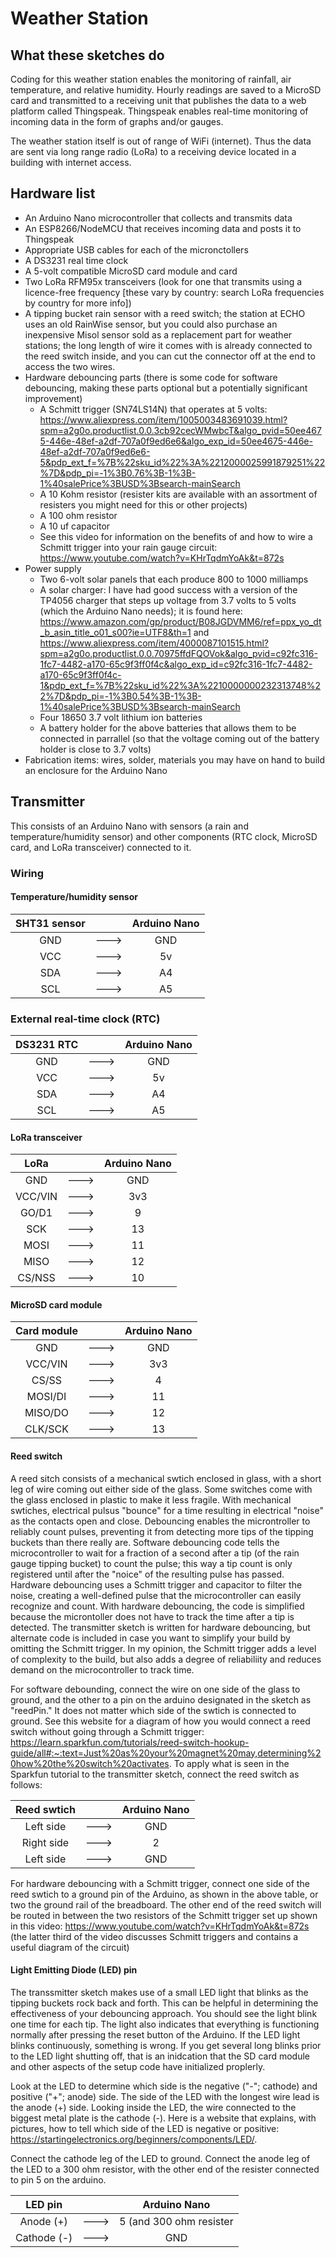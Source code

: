 # Weather Station
## What these sketches do
Coding for this weather station enables the monitoring of rainfall, air temperature, and relative humidity. Hourly readings are saved to a MicroSD card and transmitted to a receiving unit that publishes the data to a web platform called Thingspeak. Thingspeak enables real-time monitoring of incoming data in the form of graphs and/or gauges. 

The weather station itself is out of range of WiFi (internet). Thus the data are sent via long range radio (LoRa) to a receiving device located in a building with internet access.

## Hardware list
* An Arduino Nano microcontroller that collects and transmits data
* An ESP8266/NodeMCU that receives incoming data and posts it to Thingspeak
* Appropriate USB cables for each of the micronctollers
* A DS3231 real time clock 
* A 5-volt compatible MicroSD card module and card
* Two LoRa RFM95x transceivers (look for one that transmits using a licence-free frequency [these vary by country: search LoRa frequencies by country for more info])
* A tipping bucket rain sensor with a reed switch; the station at ECHO uses an old RainWise sensor, but you could also purchase an inexpensive Misol sensor sold as a replacement part for weather stations; the long length of wire it comes with is already connected to the reed switch inside, and you can cut the connector off at the end to access the two wires.
* Hardware debouncing parts (there is some code for software debouncing, making these parts optional but a potentially significant improvement)
  * A Schmitt trigger (SN74LS14N) that operates at 5 volts: https://www.aliexpress.com/item/1005003483691039.html?spm=a2g0o.productlist.0.0.3cb92cecWMwbcT&algo_pvid=50ee4675-446e-48ef-a2df-707a0f9ed6e6&algo_exp_id=50ee4675-446e-48ef-a2df-707a0f9ed6e6-5&pdp_ext_f=%7B%22sku_id%22%3A%2212000025991879251%22%7D&pdp_pi=-1%3B0.76%3B-1%3B-1%40salePrice%3BUSD%3Bsearch-mainSearch
  * A 10 Kohm resistor  (resister kits are available with an assortment of resisters you might need for this or other projects)
  * A 100 ohm resistor
  * A 10 uf capacitor
  * See this video for information on the benefits of and how to wire a Schmitt trigger into your rain gauge circuit: https://www.youtube.com/watch?v=KHrTqdmYoAk&t=872s
* Power supply
  * Two 6-volt solar panels that each produce 800 to 1000 milliamps
  * A solar charger: I have had good success with a version of the TP4056 charger that steps up voltage from 3.7 volts to 5 volts (which the Arduino Nano needs); it is 
    found here: https://www.amazon.com/gp/product/B08JGDVMM6/ref=ppx_yo_dt_b_asin_title_o01_s00?ie=UTF8&th=1  and
                https://www.aliexpress.com/item/4000087101515.html?spm=a2g0o.productlist.0.0.70975ffdFQOVok&algo_pvid=c92fc316-1fc7-4482-a170-65c9f3ff0f4c&algo_exp_id=c92fc316-1fc7-4482-a170-65c9f3ff0f4c-1&pdp_ext_f=%7B%22sku_id%22%3A%2210000000232313748%22%7D&pdp_pi=-1%3B0.54%3B-1%3B-1%40salePrice%3BUSD%3Bsearch-mainSearch
  * Four 18650 3.7 volt lithium ion batteries
  * A battery holder for the above batteries that allows them to be connected in parrallel (so that the voltage coming out of the battery holder is close to 3.7 volts)
* Fabrication items: wires, solder, materials you may have on hand to build an enclosure for the Arduino Nano  

## Transmitter
This consists of an Arduino Nano with sensors (a rain and temperature/humidity sensor) and other components (RTC clock, MicroSD card, and LoRa transceiver) connected to it. 
### Wiring
#### Temperature/humidity sensor
| SHT31 sensor   |      |  Arduino Nano   |
| :---:          |:---: |  :---:          |
| GND            | ---> |  GND            |
| VCC            | ---> |  5v             |
| SDA            | ---> |  A4             |
| SCL            | ---> |  A5             |

### External real-time clock (RTC)
| DS3231 RTC     |      |  Arduino Nano   |
| :---:          |:---: |  :---:          |
| GND            | ---> |  GND            |
| VCC            | ---> |  5v             |
| SDA            | ---> |  A4             |
| SCL            | ---> |  A5             |

#### LoRa transceiver
| LoRa           |       | Arduino Nano   |
| :---:          | :---: | :---:          |
| GND            |  ---> | GND            |
| VCC/VIN        |  ---> | 3v3            |
| GO/D1          |  ---> | 9              |
| SCK            |  ---> | 13             |
| MOSI           |  ---> | 11             |
| MISO           |  ---> | 12             |
| CS/NSS         |  ---> | 10             |

#### MicroSD card module
| Card module    |       | Arduino Nano   |
| :---:          | :---: | :---:          |
| GND            |  ---> | GND            |
| VCC/VIN        |  ---> | 3v3            |
| CS/SS          |  ---> | 4              |
| MOSI/DI        |  ---> | 11             |
| MISO/DO        |  ---> | 12             |
| CLK/SCK        |  ---> | 13             |

#### Reed switch 
A reed sitch consists of a mechanical swtich enclosed in glass, with a short leg of wire coming out either side of the glass. Some switches come with the glass enclosed in plastic to make it less fragile. With mechanical swtiches, electrical pulsus "bounce" for a time resulting in electrical "noise" as the contacts open and close. Debouncing enables the microntroller to reliably count pulses, preventing it from detecting more tips of the tipping buckets than there really are. Software debouncing code tells the microcontroller to wait for a fraction of a second after a tip (of the rain gauge tipping bucket) to count the pulse; this way a tip count is only registered until after the "noice" of the resulting pulse has passed. Hardware debouncing uses a Schmitt trigger and capacitor to filter the noise, creating a well-defined pulse that the microcontroller can easily recognize and count. With hardware debouncing, the code is simplified because the microntoller does not have to track the time after a tip is detected. The transmitter sketch is written for hardware debouncing, but alternate code is included in case you want to simplify your build by omitting the Schmitt trigger. In my opinion, the Schmitt trigger adds a level of complexity to the build, but also adds a degree of reliabiliity and reduces demand on the microcontroller to track time. 

For software debounding, connect the wire on one side of the glass to ground,  and the other to a pin on the arduino designated in the sketch as "reedPin." It does not matter which side of the swtich is connected to ground. See this website for a diagram of how you would connect a reed switch without going through a Schmitt trigger: https://learn.sparkfun.com/tutorials/reed-switch-hookup-guide/all#:~:text=Just%20as%20your%20magnet%20may,determining%20how%20the%20switch%20activates. To apply what is seen in the Sparkfun tutorial to the transmitter sketch, connect the reed switch as follows:

| Reed swtich    |      |  Arduino Nano   |
| :---:          |:---: |  :---:          |  
| Left side      | ---> |  GND            |     
| Right side     | ---> |  2              |      
| Left side      | ---> |  GND            |   


For hardware debouncing with a Schmitt trigger, connect one side of the reed swtich to a ground pin of the Arduino, as shown in the above table, or two the ground rail of the breadboard. The other end of the reed switch will be routed in between the two resistors of the Schmitt trigger set up shown in this video: https://www.youtube.com/watch?v=KHrTqdmYoAk&t=872s  (the latter third of the video discusses Schmitt triggers and contains a useful diagram of the circuit)

#### Light Emitting Diode (LED) pin
The transsmitter sketch makes use of a small LED light that blinks as the tipping buckets rock back and forth. This can be helpful in determining the effectiveness of your debouncing approach. You should see the light blink one time for each tip. The light also indicates that everything is functioning normally after pressing the reset button of the Arduino. If the LED light blinks continuously, something is wrong. If you get several long blinks prior to the LED light shutting off, that is an inidcation that the SD card module and other aspects of the setup code have initialized proplerly.

Look at the LED to determine which side is the negative ("-"; cathode) and positive ("+"; anode) side. The side of the LED with the longest wire lead is the anode (+) side. Looking inside the LED, the wire connected to the biggest metal plate is the cathode (-). Here is a website that explains, with pictures, how to tell which side of the LED is negative or positive: https://startingelectronics.org/beginners/components/LED/.

Connect the cathode leg of the LED to ground. Connect the anode leg of the LED to a 300 ohm resistor, with the other end of the resister connected to pin 5 on the arduino.

| LED pin        |      |  Arduino Nano             |
| :---:          |:---: |  :---:                    |  
| Anode (+)      | ---> |  5  (and 300 ohm resister |     
| Cathode (-)    | ---> |  GND                      |      
 





 


